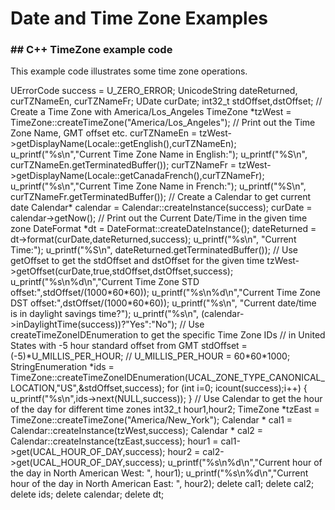 # Date and Time Zone Examples

### ## C++ TimeZone example code

This example code illustrates some time zone operations.

UErrorCode success = U_ZERO_ERROR;
UnicodeString dateReturned, curTZNameEn, curTZNameFr;
UDate curDate;
int32_t stdOffset,dstOffset;
// Create a Time Zone with America/Los_Angeles
TimeZone \*tzWest = TimeZone::createTimeZone("America/Los_Angeles");
// Print out the Time Zone Name, GMT offset etc.
curTZNameEn = tzWest->getDisplayName(Locale::getEnglish(),curTZNameEn);
u_printf("%s\\n","Current Time Zone Name in English:");
u_printf("%S\\n", curTZNameEn.getTerminatedBuffer());
curTZNameFr = tzWest->getDisplayName(Locale::getCanadaFrench(),curTZNameFr);
u_printf("%s\\n","Current Time Zone Name in French:");
u_printf("%S\\n", curTZNameFr.getTerminatedBuffer());
// Create a Calendar to get current date
Calendar\* calendar = Calendar::createInstance(success);
curDate = calendar->getNow();
// Print out the Current Date/Time in the given time zone
DateFormat \*dt = DateFormat::createDateInstance();
dateReturned = dt->format(curDate,dateReturned,success);
u_printf("%s\\n", "Current Time:");
u_printf("%S\\n", dateReturned.getTerminatedBuffer());
// Use getOffset to get the stdOffset and dstOffset for the given time
tzWest->getOffset(curDate,true,stdOffset,dstOffset,success);
u_printf("%s\\n%d\\n","Current Time Zone STD offset:",stdOffset/(1000\*60\*60));
u_printf("%s\\n%d\\n","Current Time Zone DST offset:",dstOffset/(1000\*60\*60));
u_printf("%s\\n", "Current date/time is in daylight savings time?");
u_printf("%s\\n", (calendar->inDaylightTime(success))?"Yes":"No");
// Use createTimeZoneIDEnumeration to get the specific Time Zone IDs
// in United States with -5 hour standard offset from GMT
stdOffset = (-5)\*U_MILLIS_PER_HOUR; // U_MILLIS_PER_HOUR = 60\*60\*1000;
StringEnumeration \*ids =
TimeZone::createTimeZoneIDEnumeration(UCAL_ZONE_TYPE_CANONICAL_LOCATION,"US",&stdOffset,success);
for (int i=0; i<ids->count(success);i++) {
u_printf("%s\\n",ids->next(NULL,success));
}
// Use Calendar to get the hour of the day for different time zones
int32_t hour1,hour2;
TimeZone \*tzEast = TimeZone::createTimeZone("America/New_York");
Calendar \* cal1 = Calendar::createInstance(tzWest,success);
Calendar \* cal2 = Calendar::createInstance(tzEast,success);
hour1 = cal1->get(UCAL_HOUR_OF_DAY,success);
hour2 = cal2->get(UCAL_HOUR_OF_DAY,success);
u_printf("%s\\n%d\\n","Current hour of the day in North American West: ",
hour1);
u_printf("%s\\n%d\\n","Current hour of the day in North American East: ",
hour2);
delete cal1;
delete cal2;
delete ids;
delete calendar;
delete dt;
